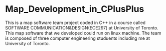 # Map_Development_in_CPlusPlus

This is a map software team project coded in C++ in a course called SOFTWARE COMMUNICATION&DESIGN(ECE297) at University of Toronto. This map software that we developed could run on linux machine. The team is composed of three computer engineering studuents including me at University of Toronto.
